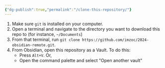 ```yaml
---
{"dg-publish":true,"permalink":"/clone-this-repository/"}
---
```


1. Make sure `git` is installed on your computer.
2. Open a terminal and navigate to the directory you want to download this repo to (for instance, `~/Documents`)
3. From that terminal, run `git clone https://github.com/imzoc/2024-obsidian-remote.git`.
4. From Obsidian, open this repository as a Vault. To do this:
	* Press `Alt+V`. Or,
	* Open the command palette and select "Open another vault"